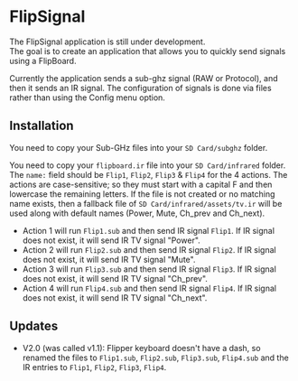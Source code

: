 # FlipSignal

The FlipSignal application is still under development.  
The goal is to create an application that allows you to quickly send signals using a FlipBoard.

Currently the application sends a sub-ghz signal (RAW or Protocol), and then it sends an IR signal.  The configuration of signals is done via files rather than using the Config menu option.


## Installation
You need to copy your Sub-GHz files into your `SD Card/subghz` folder.

You need to copy your `flipboard.ir` file into your `SD Card/infrared` folder.  The `name:` field should be `Flip1`, `Flip2`, `Flip3` & `Flip4` for the 4 actions.  The actions are case-sensitive; so they must start with a capital F and then lowercase the remaining letters.  If the file is not created or no matching name exists, then a fallback file of `SD Card/infrared/assets/tv.ir` will be used along with default names (Power, Mute, Ch_prev and Ch_next).

- Action 1 will run `Flip1.sub` and then send IR signal `Flip1`.  If IR signal does not exist, it will send IR TV signal "Power".
- Action 2 will run `Flip2.sub` and then send IR signal `Flip2`.  If IR signal does not exist, it will send IR TV signal "Mute".
- Action 3 will run `Flip3.sub` and then send IR signal `Flip3`.  If IR signal does not exist, it will send IR TV signal "Ch_prev".
- Action 4 will run `Flip4.sub` and then send IR signal `Flip4`.  If IR signal does not exist, it will send IR TV signal "Ch_next".

## Updates
- V2.0 (was called v1.1): Flipper keyboard doesn't have a dash, so renamed the files to `Flip1.sub`, `Flip2.sub`, `Flip3.sub`, `Flip4.sub` and the IR entries to `Flip1`, `Flip2`, `Flip3`, `Flip4`.